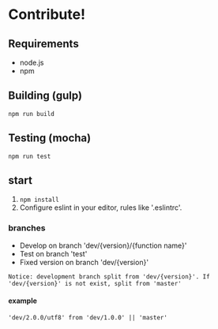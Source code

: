 # Contribute!

## Requirements

* node.js
* npm

## Building (gulp)

`npm run build`

## Testing (mocha)

`npm run test`


## start

1. `npm install`
2. Configure eslint in your editor, rules like '.eslintrc'.

### branches

* Develop on branch 'dev/{version}/{function name}'
* Test on branch 'test'
* Fixed version on branch 'dev/{version}'

`Notice: development branch split from 'dev/{version}'. If 'dev/{version}' is not exist, split from 'master'`

#### example

` 'dev/2.0.0/utf8' from 'dev/1.0.0' || 'master' `